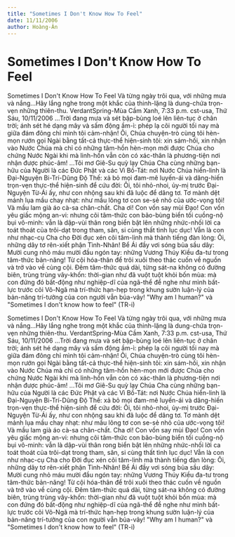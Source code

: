```yaml
---
title: "Sometimes I Don't Know How To Feel"
date: 11/11/2006
author: Hoàng-Ân
---
```


# Sometimes I Don't Know How To Feel

Sometimes I Don't Know How To Feel
          Và từng ngày trôi qua, với những mưa và nắng...Hãy lắng nghe trong
          một khắc của thinh-lặng là dung-chứa trọn-vẹn những thiên-thu.
VerdantSpring-Mùa Cầm Xanh, 7:33 p.m. cst-usa, Thứ Sáu, 10/11/2006
...Trời đang mưa và sét bập-bùng loé lên liên-tục ở chân trời; ánh sét hé dạng mây và sấm động ầm-ì: phép lạ cõi người tối nay mà giữa đám đông chỉ mình tôi cảm-nhận!  Ôi, Chúa chuyện-trò cùng tôi hèn-mọn rướn gọi Ngài bằng tất-cả thực-thể hiện-sinh tôi: xin sám-hối, xin nhận vào Nước Chúa mà chỉ có những tâm-hồn hèn-mọn mới được Chúa cho chứng Nước Ngài khi mà linh-hồn vẫn còn có xác-thân là phương-tiện nơi nhận được phúc-âm!
...Tôi mơ Giê-Su quỳ lạy Chúa Cha cùng những bạn-hữu của Người là các Đức Phật và các Vì Bồ-Tát: nơi Nước Chúa hiển-linh là Đại-Nguyện Bi-Trí-Dũng Độ Thế: xả bỏ mọi đam-mê luyến-ái và dâng-hiến trọn-vẹn thực-thể hiện-sinh để cứu đời: Ôi, tôi nhỏ-nhoi, ủy-mị trước Đại-Nguyện Từ-Ái ấy, như con nhộng sau khi đã luộc để dâng tơ. Tơ mành dệt mảnh lụa mầu chay nhạt: như mầu lông tơ con se-sẻ nhỏ của ước-vọng tôi!  Và mầu lam già áo cà-sa chân-chất.  Cha ơi!  Con vốn say mùi Đạo!  Con vốn yêu giấc mộng an-vi: nhưng cõi tâm-thức con bão-bùng biển tối cuồng-nộ bụi vô-minh: vẫn là dập-vùi thân rong biển bật lên những nhức-nhối lời ca toát thoát của trôi-dạt trong tham, sân, si cùng thất tình lục dục!  Vẫn là con như nhạc-cụ Cha cho Đời đục xén cõi tâm-linh mà thành tiếng đàn lòng: Ôi, những dây tơ rên-xiết phận Tình-Nhân!  Bể Ái đầy vơi sóng bủa sầu dây: Mười cung nhỏ máu mười đầu ngón tay: những Vương Thúy Kiều đa-tư trong tâm-thức bản-năng!  Từ cội hóa-thân để trôi xuôi theo thác cuốn về nguồn và trở vào về cùng cội.  Đêm tâm-thức quá dài, từng sát-na không có đường biên, trùng trùng vây-khốn: thời-gian như đã vuột tuột khỏi bốn mùa: mà con đứng đó bất-động như nghiệp-dĩ của ngã-thể để nghe như mình bất-lực trước cõi Vô-Ngã mà trí-thức hạn-hẹp trong khung sườn luận-lý của bản-năng trí-tưởng của con người vẫn bủa-vây!
          "Why am I human?" và "Sometimes I don't know how to feel" (TR-i)

Sometimes I Don't Know How To Feel
          Và từng ngày trôi qua, với những mưa và nắng...Hãy lắng nghe trong
          một khắc của thinh-lặng là dung-chứa trọn-vẹn những thiên-thu.
VerdantSpring-Mùa Cầm Xanh, 7:33 p.m. cst-usa, Thứ Sáu, 10/11/2006
...Trời đang mưa và sét bập-bùng loé lên liên-tục ở chân trời; ánh sét hé dạng mây và sấm động ầm-ì: phép lạ cõi người tối nay mà giữa đám đông chỉ mình tôi cảm-nhận!  Ôi, Chúa chuyện-trò cùng tôi hèn-mọn rướn gọi Ngài bằng tất-cả thực-thể hiện-sinh tôi: xin sám-hối, xin nhận vào Nước Chúa mà chỉ có những tâm-hồn hèn-mọn mới được Chúa cho chứng Nước Ngài khi mà linh-hồn vẫn còn có xác-thân là phương-tiện nơi nhận được phúc-âm!
...Tôi mơ Giê-Su quỳ lạy Chúa Cha cùng những bạn-hữu của Người là các Đức Phật và các Vì Bồ-Tát: nơi Nước Chúa hiển-linh là Đại-Nguyện Bi-Trí-Dũng Độ Thế: xả bỏ mọi đam-mê luyến-ái và dâng-hiến trọn-vẹn thực-thể hiện-sinh để cứu đời: Ôi, tôi nhỏ-nhoi, ủy-mị trước Đại-Nguyện Từ-Ái ấy, như con nhộng sau khi đã luộc để dâng tơ. Tơ mành dệt mảnh lụa mầu chay nhạt: như mầu lông tơ con se-sẻ nhỏ của ước-vọng tôi!  Và mầu lam già áo cà-sa chân-chất.  Cha ơi!  Con vốn say mùi Đạo!  Con vốn yêu giấc mộng an-vi: nhưng cõi tâm-thức con bão-bùng biển tối cuồng-nộ bụi vô-minh: vẫn là dập-vùi thân rong biển bật lên những nhức-nhối lời ca toát thoát của trôi-dạt trong tham, sân, si cùng thất tình lục dục!  Vẫn là con như nhạc-cụ Cha cho Đời đục xén cõi tâm-linh mà thành tiếng đàn lòng: Ôi, những dây tơ rên-xiết phận Tình-Nhân!  Bể Ái đầy vơi sóng bủa sầu dây: Mười cung nhỏ máu mười đầu ngón tay: những Vương Thúy Kiều đa-tư trong tâm-thức bản-năng!  Từ cội hóa-thân để trôi xuôi theo thác cuốn về nguồn và trở vào về cùng cội.  Đêm tâm-thức quá dài, từng sát-na không có đường biên, trùng trùng vây-khốn: thời-gian như đã vuột tuột khỏi bốn mùa: mà con đứng đó bất-động như nghiệp-dĩ của ngã-thể để nghe như mình bất-lực trước cõi Vô-Ngã mà trí-thức hạn-hẹp trong khung sườn luận-lý của bản-năng trí-tưởng của con người vẫn bủa-vây!
          "Why am I human?" và "Sometimes I don't know how to feel" (TR-i)
